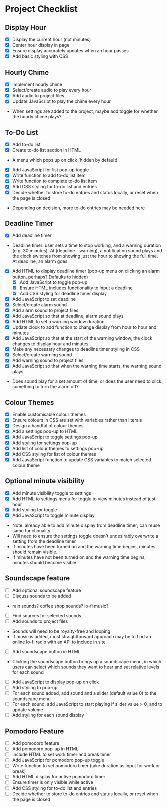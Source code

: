 # Project Checklist

## Display Hour

- [x] Display the current hour (not minutes)
- [x] Center hour display in page
- [x] Ensure display accurately updates when an hour passes
- [x] Add basic styling with CSS

## Hourly Chime

- [x] Implement hourly chime
- [x] Select/create audio to play every hour
- [x] Add audio to project files
- [x] Update JavaScript to play the chime every hour
- When settings are added to the project, maybe add toggle for whether the hourly chime plays?

## To-Do List

- [x] Add to-do list
- [x] Create to-do list section in HTML
- A menu which pops up on click (hidden by default)
- [x] Add JavaScript for list pop-up toggle
- [x] Write function to add to-do list item
- [x] Write function to complete to-do list item
- [x] Add CSS styling for to-do list and entries
- [x] Decide whether to store to-do entries and status locally, or reset when the page is closed
- Depending on decision, more to-do entries may be needed here

## Deadline Timer

- [x] Add deadline timer
- Deadline timer: user sets a time to stop working, and a warning duration (e.g. 30 minutes). At (deadline - warning), a notification sound plays and the clock switches from showing just the hour to showing the full time. At deadline, an alarm goes.
- [x] Add HTML to display deadline timer (pop-up menu on clicking an alarm button, perhaps? Defaults to hidden)
  - [x] Add JavaScript to toggle pop-up
  - [x] Ensure HTML includes functionality to input a deadline
  - [x] Add CSS styling for deadline timer display
- [x] Add JavaScript to set deadline
- [x] Select/create alarm sound
- [x] Add alarm sound to project files
- [x] Add JavaScript so that at deadline, alarm sound plays
- [x] Add HTML to set a warning window duration
- [x] Update clock to add function to change display from hour to hour and minutes
- [x] Add JavaScript so that at the start of the warning window, the clock changes to display hour and minutes
- [x] Make any necessary changes to deadline timer styling in CSS
- [x] Select/create warning sound
- [x] Add warning sound to project files
- [x] Add JavaScript so that when the warning time starts, the warning sound plays
- Does sound play for a set amount of time, or does the user need to click something to turn the alarm off?

## Colour Themes

- [x] Enable customisable colour themes
- [x] Ensure colours in CSS are set with variables rather than literals
- [x] Design a handful of colour themes
- [x] Add a settings pop-up to HTML
- [x] Add JavaScript to toggle settings pop-up
- [x] Add styling for settings pop-up
- [x] Add list of colour themes to settings pop-up
- [x] Add CSS styling for list of colour themes
- [x] Add JavaScript function to update CSS variables to match selected colour theme

## Optional minute visibility

- [x] Add minute visibility toggle to settings
- [x] Add HTML to settings menu for toggle to view minutes instead of just hour
- [x] Add styling for toggle
- [x] Add JavaScript to toggle minute display
- Note: already able to add minute display from deadline timer; can reuse same functionality
- Will need to ensure the settings toggle doesn't undesirably overwrite a setting from the deadline timer
- If minutes have been turned on and the warning time begins, minutes should remain visible.
- If minutes have not been turned on and the warning time begins, minutes should become visible.

## Soundscape feature

- [ ] Add optional soundscape feature
- [ ] Discuss sounds to be added
- rain sounds? coffee shop sounds? lo-fi music?
- [ ] Find sources for selected sounds
- [ ] Add sounds to project files
- Sounds will need to be royalty-free and looping
- If music is added, most straightforward approach may be to find an online lo-fi radio with an API to include in site.
- [ ] Add soundscape button in HTML
- Clicking the soundscape button brings up a soundscape menu, in which users can select which sounds they want to hear and set relative levels for each sound
- [ ] Add JavaScript to display pop-up on click
- [ ] Add styling to pop-up
- [ ] For each sound added, add sound and a slider (default value 0) to the soundscape menu
- [ ] For each sound, add JavaScript to start playing if slider value > 0, and to update volume
- [ ] Add styling for each sound display

## Pomodoro Feature

- [ ] Add pomodoro feature
- [ ] Add pomodoro pop-up in HTML
- [ ] Include HTML to set work timer and break timer
- [ ] Add JavaScript for pomodoro pop-up toggle
- [ ] Write function to set pomodoro timer (take duration as input for work or break)
- [ ] Add HTML display for active pomodoro timer
- [ ] Ensure timer is only visible while active
- [ ] Add CSS styling for to-do list and entries
- [ ] Decide whether to store to-do entries and status locally, or reset when the page is closed
